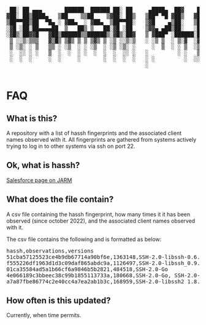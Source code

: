 <pre><div align="center">  
 ██░ ██ ▄▄▄       ██████  ██████ ██░ ██     ▄████▄  ██▓    ██▓█████ ███▄    █▄▄▄█████▓ ██████ 
▓██░ ██▒████▄   ▒██    ▒▒██    ▒▓██░ ██▒   ▒██▀ ▀█ ▓██▒   ▓██▓█   ▀ ██ ▀█   █▓  ██▒ ▓▒██    ▒ 
▒██▀▀██▒██  ▀█▄ ░ ▓██▄  ░ ▓██▄  ▒██▀▀██░   ▒▓█    ▄▒██░   ▒██▒███  ▓██  ▀█ ██▒ ▓██░ ▒░ ▓██▄   
░▓█ ░██░██▄▄▄▄██  ▒   ██▒ ▒   ██░▓█ ░██    ▒▓▓▄ ▄██▒██░   ░██▒▓█  ▄▓██▒  ▐▌██░ ▓██▓ ░  ▒   ██▒
░▓█▒░██▓▓█   ▓██▒██████▒▒██████▒░▓█▒░██▓   ▒ ▓███▀ ░██████░██░▒████▒██░   ▓██░ ▒██▒ ░▒██████▒▒
 ▒ ░░▒░▒▒▒   ▓▒█▒ ▒▓▒ ▒ ▒ ▒▓▒ ▒ ░▒ ░░▒░▒   ░ ░▒ ▒  ░ ▒░▓  ░▓ ░░ ▒░ ░ ▒░   ▒ ▒  ▒ ░░  ▒ ▒▓▒ ▒ ░
 ▒ ░▒░ ░ ▒   ▒▒ ░ ░▒  ░ ░ ░▒  ░ ░▒ ░▒░ ░     ░  ▒  ░ ░ ▒  ░▒ ░░ ░  ░ ░░   ░ ▒░   ░   ░ ░▒  ░ ░
 ░  ░░ ░ ░   ▒  ░  ░  ░ ░  ░  ░  ░  ░░ ░   ░         ░ ░   ▒ ░  ░     ░   ░ ░  ░     ░  ░  ░  
 ░  ░  ░     ░  ░     ░       ░  ░  ░  ░   ░ ░         ░  ░░    ░  ░        ░              ░  
                                           ░                                                  
 </div></pre>    
 
# FAQ

## What is this?
A repository with a list of hassh fingerprints and the associated client names observed with it. All fingerprints are gathered from systems actively trying to log in to other systems via ssh on port 22.

## Ok, what is hassh?
[Salesforce page on JARM](https://github.com/salesforce/jarm)

## What does the file contain?
A csv file containing the hassh fingerprint, how many times it it has been observed (since october 2022), and the associated client names observed with it.

The csv file contains the following and is formatted as below:

<pre>
hassh,observations,versions
51cba57125523ce4b9db67714a90bf6e,1363148,SSH-2.0-libssh-0.6.3, SSH-2.0-libssh-0.6.0
f555226df1963d1d3c09daf865abdc9a,1126497,SSH-2.0-libssh_0.9.6, SSH-2.0-libssh_0.9.5
01ca35584ad5a1b66cf6a9846b5b2821,484518,SSH-2.0-Go
4e066189c3bbeec38c99b1855113733a,180668,SSH-2.0-Go, SSH-2.0-PuTTY_Release_0.1601852.73062054, SSH-2.0-PuTTY_Release_0.1801388524.1262047536, SSH-2.0-PuTTY_Release_0.416481785.864560918, SSH-2.0-PuTTY_Release_0.477042838.1370353077, SSH-2.0-PuTTY_Release_0.286787290.824758700, SSH-2.0-PuTTY_Release_0.1561736894.331836349, SSH-2.0-PuTTY_Release_0.281515356.1376798029, SSH-2.0-PuTTY_Release_0.1169845752.1947832831, SSH-2.0-PuTTY_Release_0.1066831860.43160771, SSH-2.0-PuTTY_Release_0.1808128691.2119611662, SSH-2.0-PuTTY_Release_0.2012088096.1274387677, SSH-2.0-PuTTY_Release_0.268705117.1488609909, SSH-2.0-PuTTY_Release_0.1911713826.1118114188, SSH-2.0-PuTTY_Release_0.948700626.1419191091, SSH-2.0-PuTTY_Release_0.148397987.484642849, SSH-2.0-PuTTY_Release_0.1126898763.562218395, SSH-2.0-PuTTY_Release_0.453439152.1893134143, SSH-2.0-PuTTY_Release_0.1062789247.993326130, SSH-2.0-PuTTY_Release_0.641692938.374751240, SSH-2.0-PuTTY_Release_0.713025225.1198169002, SSH-2.0-PuTTY_Release_0.778107261.693999018, SSH-2.0-PuTTY_Release_0.2144642691.1884165373, SSH-2.0-PuTTY_Release_0.493821255.204892988, SSH-2.0-PuTTY_Release_0.2099936669.1368911354, SSH-2.0-PuTTY_Release_0.7339983.1896059819, SSH-2.0-PuTTY_Release_0.1088868788.710813279, SSH-2.0-PuTTY_Release_0.1077624761.1469190597, SSH-2.0-PuTTY_Release_0.1437965830.1061334690, SSH-2.0-PuTTY_Release_0.1077510663.2020812083, SSH-2.0-PuTTY_Release_0.2021980341.1105103587, SSH-2.0-PuTTY_Release_0.1287265505.561773837, SSH-2.0-PuTTY_Release_0.1080972353.171738530, SSH-2.0-PuTTY_Release_0.1217881166.37155240, SSH-2.0-PuTTY_Release_0.1841648284.640969911, SSH-2.0-PuTTY_Release_0.920252894.1498106108, SSH-2.0-PuTTY_Release_0.1274164498.1751750386, SSH-2.0-PuTTY_Release_0.484959433.1385932120, SSH-2.0-PuTTY_Release_0.1209136289.487254959, SSH-2.0-PuTTY_Release_0.893794085.1621019130, SSH-2.0-PuTTY_Release_0.1036911571.1164558501, SSH-2.0-PuTTY_Release_0.1325744263.1942293250, SSH-2.0-PuTTY_Release_0.653507812.637956871, SSH-2.0-PuTTY_Release_0.796260863.574417963, SSH-2.0-PuTTY_Release_0.1721882955.1064128341, SSH-2.0-PuTTY_Release_0.914048540.902995906, SSH-2.0-PuTTY_Release_0.1807745795.1108175092, SSH-2.0-PuTTY_Release_0.675960567.955019018, SSH-2.0-PuTTY_Release_0.1700516000.669755243, SSH-2.0-PuTTY_Release_0.1144517253.1532506915, SSH-2.0-PuTTY_Release_0.934798658.415018917, SSH-2.0-PuTTY_Release_0.1817398987.914685627, SSH-2.0-PuTTY_Release_0.1123199236.1030209185, SSH-2.0-PuTTY_Release_0.2051044292.690059232, SSH-2.0-PuTTY_Release_0.1094864156.493652223, SSH-2.0-PuTTY_Release_0.410074741.181932465, SSH-2.0-PuTTY_Release_0.210047892.590593687, SSH-2.0-PuTTY_Release_0.2139179242.1783749822, SSH-2.0-PuTTY_Release_0.64276510.1622855971, SSH-2.0-PuTTY_Release_0.1895326698.1796556520, SSH-2.0-PuTTY_Release_0.780024491.1772592905, SSH-2.0-PuTTY_Release_0.379651105.1211701599, SSH-2.0-PuTTY_Release_0.1314911686.1596967929, SSH-2.0-PuTTY_Release_0.1427755902.1154681911, SSH-2.0-PuTTY_Release_0.629404679.460814643, SSH-2.0-PuTTY_Release_0.2031878298.800158313, SSH-2.0-PuTTY_Release_0.1019524841.884489370, SSH-2.0-PuTTY_Release_0.1557610511.1329053748, SSH-2.0-PuTTY_Release_0.713559152.1951184115, SSH-2.0-PuTTY_Release_0.644844547.1507828642, SSH-2.0-PuTTY_Release_0.1874564418.1792519681, SSH-2.0-PuTTY_Release_0.1257724589.1980531555, SSH-2.0-PuTTY_Release_0.588695604.1145983352, SSH-2.0-PuTTY_Release_0.1947374422.1888214287, SSH-2.0-PuTTY_Release_0.1903088385.2098569603, SSH-2.0-PuTTY_Release_0.560375427.548423276, SSH-2.0-PuTTY_Release_0.703471839.1627575319, SSH-2.0-PuTTY_Release_0.1549015594.1269553474, SSH-2.0-PuTTY_Release_0.322555001.497929928, SSH-2.0-PuTTY_Release_0.2004679811.2046288098, SSH-2.0-PuTTY_Release_0.1000666826.1031059585, SSH-2.0-PuTTY_Release_0.862177010.674910088, SSH-2.0-PuTTY_Release_0.1086734079.1338287787, SSH-2.0-PuTTY_Release_0.945427521.587487013, SSH-2.0-PuTTY_Release_0.1667615190.1149723271, SSH-2.0-PuTTY_Release_0.1303120504.13374811, SSH-2.0-PuTTY_Release_0.397072766.981762766, SSH-2.0-PuTTY_Release_0.1367817262.853562659, SSH-2.0-PuTTY_Release_0.240958146.732665233, SSH-2.0-PuTTY_Release_0.1754005741.853979916, SSH-2.0-PuTTY_Release_0.1412115970.1728886205, SSH-2.0-PuTTY_Release_0.1712550515.1285337448, SSH-2.0-PuTTY_Release_0.482309316.2032665488, SSH-2.0-PuTTY_Release_0.979505890.2045120351
a7a87fbe86774c2e40cc4a7ea2ab1b3c,168959,SSH-2.0-libssh2_1.8.2, SSH-2.0-libssh2_1.8.0, SSH-2.0-paramiko_1.8.1, SSH-2.0-PuTTY_Release_0.62, SSH-2.0-paramiko_1.12.4, SSH-2.0-Nmap_SSH2_Hostkey, SSH-2.0-WinSCP_release_5.7.6, SSH-2.0-libssh-0.3.4, SSH-2.0-OpenSSH_4.3, SSH-2.0-WinSCP_release_5.1.3, SSH-2.0-PuTTY_Release_0.58, SSH-2.0-PuTTY_Release_0.63, SSH-2.0-PuTTY_Release_0.64, SSH-2.0-OpenSSH_5.3, SSH-2.0-paramiko_, SSH-2.0-WinSCP_release_3.8.1, SSH-2.0-paramiko_1.15.2, SSH-2.0-PuTTY_KiTTY, SSH-2.0-libssh-0.6.0, SSH-2.0-OpenSSH_6.2, SSH-2.0-libssh_0.11, SSH-2.0-WinSCP_release_4.1.9, SSH-2.0-WinSCP_release_4.3.5, SSH-2.0-PuTTY_Release_0.67, SSH-2.0-paramiko_1.7.5, SSH-2.0-JSCH_0.1.51, SSH-2.0-OpenSSH_6.0p, SSH-2.0-WinSCP_release_5.7.5, SSH-2.0-PuTTY_Release_0.66, SSH-2.0-OpenSSH_5.9, SSH-2.0-WinSCP_release_5.7.4, SSH-2.0-paramiko_2.1.1, SSH-2.0-PuTTY_Release_0.60, SSH-2.0-libssh_0.4.8, SSH-2.0-PuTTY_Release_0.62.1, SSH-2.0-PuTTY_Release_0.65, SSH-2.0-PuTTY_Release_0.59, SSH-2.0-paramiko_1.17.1, SSH-2.0-WinSCP_release_5.1.5, SSH-2.0-paramiko_2.0.2, SSH-2.0-paramiko_2.0.0, SSH-2.0-OpenSSH_5.2, SSH-2.0-PuTTY_Snapshot_2010_02_20, SSH-2.0-Granados-1.0, SSH-2.0-paramiko_1.15.1, SSH-2.0-libssh_0.5.5, SSH-2.0-OpenSSH_3.9p1, SSH-2.0-PuTTY_Release_0.61, SSH-2.0-WinSCP_release_5.2.7, SSH-2.0-paramiko_2.1.2, SSH-2.0-paramiko_1.10.1, SSH-2.0-OpenSSH_6.0, SSH-2.0-OpenSSH_6.1, SSH-2.0-JSCH_0.1.48, SSH-2.0-OpenSSH_7.6p1 Ubuntu-4ubuntu0.3, SSH-2.0-paramiko_1.16.1, SSH-2.0-libssh2_1.7.0, SSH-2.0-paramiko_1.16.0
</pre>

## How often is this updated?
Currently, when time permits.
